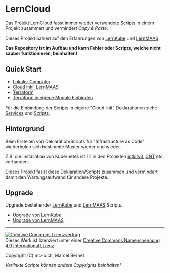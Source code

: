 LernCloud
=========

Das Projekt LernCloud fasst immer wieder verwendete Scripts in einem Projekt zusammen und vermindert *Copy & Paste*.

Dieses Projekt basiert auf den Erfahrungen von [LernKube](https://github.com/mc-b/lernkube) und [LernMAAS](https://github.com/mc-b/lernmaas).

**Das Repository ist im Aufbau und kann Fehler oder Scripts, welche nicht sauber funktionieren, beinhalten!**

Quick Start
-----------

* [Lokaler Computer](intro/)
* [Cloud inkl. LernMAAS](intro/Cloud.md)
* [Terraform](terraform/)
* [Terraform in eigene Module Einbinden](terraform#terraform-in-eigene-module-einbinden)

Für die Einbindung der Scripts in eigene "Cloud-init" Deklarationen siehe [Services](services/) und [Scripts](scripts/).

Hintergrund
-----------

Beim Erstellen von Deklaration/Scripts für "Infrastructure as Code" wiederholen sich bestimmte Muster wieder und wieder.

Z.B. die Installation von Kubernetes ist 1:1 in den Projekten [iotkitv3](https://github.com/iotkitv3/edge), [CNT](https://gitlab.com/ch-tbz-hf/Stud/cnt/-/blob/main/2_Unterrichtsressourcen/K/kubernetes.md) etc. vorhanden.

Dieses Projekt fasst diese Deklaration/Scripts zusammen und vermindert damit den Wartungsaufwand für andere Projekte.

Upgrade
-------

Upgrade bestehender [LernKube](https://github.com/mc-b/lernkube) und [LernMAAS](https://github.com/mc-b/lernmaas) Scripts.

* [Upgrade von LernKube](upgrade/lernkube.md) 
* [Upgrade von LernMAAS](upgrade/lernmaas.md) 


- - -

<a rel="license" href="http://creativecommons.org/licenses/by/4.0/"><img alt="Creative Commons Lizenzvertrag" style="border-width:0" src="https://i.creativecommons.org/l/by/4.0/88x31.png" /></a><br />Dieses Werk ist lizenziert unter einer <a rel="license" href="http://creativecommons.org/licenses/by/4.0/">Creative Commons Namensnennung 4.0 International Lizenz</a>.

Copyright (C) mc-b.ch, Marcel Bernet

*Verlinkte Scripte können andere Copyrights beinhalten!*
